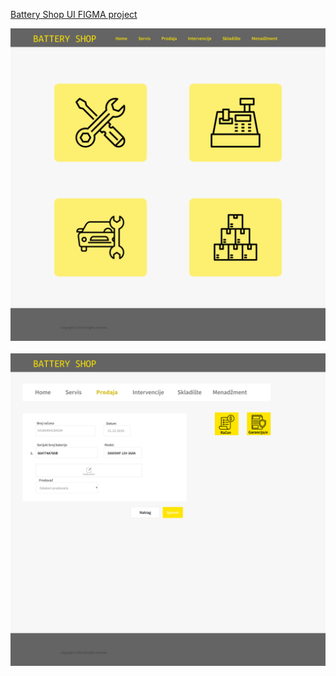 <a href="https://www.figma.com/proto/y0UXqJrijp4pzu3AX6pfRD/BatteryShop?node-id=1%3A3997&scaling=scale-down">Battery Shop UI FIGMA project</a>

<img src="https://github.com/anja-sunjic/Battery-Shop-UI/blob/master/HomeScreen.png?raw=true" width=600>
<br>
<br>
<img src="https://github.com/anja-sunjic/Battery-Shop-UI/blob/master/Prodaja.png?raw=true" width=600>
